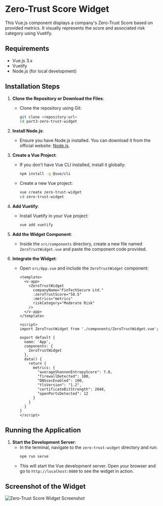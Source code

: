 # Zero-Trust Score Widget

This Vue.js component displays a company's Zero-Trust Score based on provided metrics. It visually represents the score and associated risk category using Vuetify.

## Requirements

- Vue.js 3.x
- Vuetify
- Node.js (for local development)

## Installation Steps

1. **Clone the Repository or Download the Files**:
   - Clone the repository using Git:
     ```bash
     git clone <repository-url>
     cd part3-zero-trust-widget
     ```

2. **Install Node.js**:
   - Ensure you have Node.js installed. You can download it from the official website: [Node.js](https://nodejs.org/).

3. **Create a Vue Project**:
   - If you don't have Vue CLI installed, install it globally:
     ```bash
     npm install -g @vue/cli
     ```
   - Create a new Vue project:
     ```bash
     vue create zero-trust-widget
     cd zero-trust-widget
     ```

4. **Add Vuetify**:
   - Install Vuetify in your Vue project:
     ```bash
     vue add vuetify
     ```

5. **Add the Widget Component**:
   - Inside the `src/components` directory, create a new file named `ZeroTrustWidget.vue` and paste the component code provided.

6. **Integrate the Widget**:
   - Open `src/App.vue` and include the `ZeroTrustWidget` component:
     ```vue
     <template>
       <v-app>
         <ZeroTrustWidget
           companyName="FinTechSecure Ltd."
           :zeroTrustScore="58.5"
           :metrics="metrics"
           riskCategory="Moderate Risk"
         />
       </v-app>
     </template>

     <script>
     import ZeroTrustWidget from './components/ZeroTrustWidget.vue';

     export default {
       name: 'App',
       components: {
         ZeroTrustWidget
       },
       data() {
         return {
           metrics: {
             "averageShannonEntropyScore": 7.8,
             "firewallDetected": 100,
             "DNSsecEnabled": 100,
             "tlsVersion": "1.2",
             "certificateBitStrength": 2048,
             "openPortsDetected": 12
           }
         }
       }
     }
     </script>
     ```

## Running the Application

1. **Start the Development Server**:
   - In the terminal, navigate to the `zero-trust-widget` directory and run:
     ```bash
     npm run serve
     ```
   - This will start the Vue development server. Open your browser and go to `http://localhost:8080` to see the widget in action.

## Screenshot of the Widget

![Zero-Trust Score Widget Screenshot](path/to/screenshot.png)
